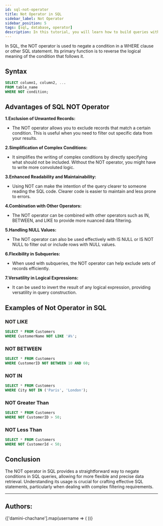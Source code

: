 ```yaml
---
id: sql-not-operator
title: Not Operator in SQL
sidebar_label: Not Operator
sidebar_position: 5
tags: [sql, database, operator]
description: In this tutorial, you will learn how to build queries with Negations to get the desired output.
---
```



In SQL, the NOT operator is used to negate a condition in a WHERE clause or other SQL statement. Its primary function is to reverse the logical meaning of the condition that follows it. 

## Syntax 
```sql
SELECT column1, column2, ...
FROM table_name
WHERE NOT condition;

```

## Advantages of SQL NOT Operator

**1.Exclusion of Unwanted Records:**
- The NOT operator allows you to exclude records that match a certain condition. This is useful when you need to filter out specific data from your results.

**2.Simplification of Complex Conditions:**
- It simplifies the writing of complex conditions by directly specifying what should not be included. Without the NOT operator, you might have to write more convoluted logic.

**3.Enhanced Readability and Maintainability:**
- Using NOT can make the intention of the query clearer to someone reading the SQL code. Clearer code is easier to maintain and less prone to errors.

**4.Combination with Other Operators:**
- The NOT operator can be combined with other operators such as IN, BETWEEN, and LIKE to provide more nuanced data filtering.

**5.Handling NULL Values:**
- The NOT operator can also be used effectively with IS NULL or IS NOT NULL to filter out or include rows with NULL values.

**6.Flexibility in Subqueries:**
- When used with subqueries, the NOT operator can help exclude sets of records efficiently.

**7.Versatility in Logical Expressions:**
- It can be used to invert the result of any logical expression, providing versatility in query construction.

## Examples of Not Operator in SQL

### NOT LIKE
```sql
SELECT * FROM Customers
WHERE CustomerName NOT LIKE 'A%';
```

### NOT BETWEEN
```sql
SELECT * FROM Customers
WHERE CustomerID NOT BETWEEN 10 AND 60;
```

### NOT IN
```sql
SELECT * FROM Customers
WHERE City NOT IN ('Paris', 'London');
```

### NOT Greater Than
```sql
SELECT * FROM Customers
WHERE NOT CustomerID > 50;
```

### NOT Less Than
```sql
SELECT * FROM Customers
WHERE NOT CustomerId < 50;
```


## Conclusion
The NOT operator in SQL provides a straightforward way to negate conditions in SQL queries, allowing for more flexible and precise data retrieval. Understanding its usage is crucial for crafting effective SQL statements, particularly when dealing with complex filtering requirements.

---

## Authors:

<div style={{display: 'flex', flexWrap: 'wrap', justifyContent: 'space-between', gap: '10px'}}>
  {['damini-chachane'].map(username => (
    <Author key={username} username={username} />
  ))}
</div>
